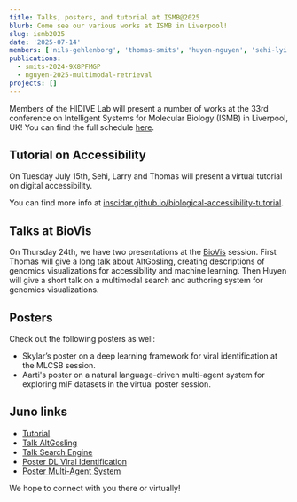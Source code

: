 ```yaml
---
title: Talks, posters, and tutorial at ISMB@2025
blurb: Come see our various works at ISMB in Liverpool!
slug: ismb2025
date: '2025-07-14'
members: ['nils-gehlenborg', 'thomas-smits', 'huyen-nguyen', 'sehi-lyi', 'lawrence-weru', 'aarti-darji', 'eric-moerth', 'skylar-walters', 'andrew-mar',  'david-kouril', 'morgan-turner']
publications:
  - smits-2024-9X8PFMGP
  - nguyen-2025-multimodal-retrieval
projects: []
---
```

Members of the HIDIVE Lab will present a number of works at the 33rd conference on Intelligent Systems for Molecular Biology (ISMB) in Liverpool, UK! You can find the full schedule [here](https://iscb.junolive.co/ISMB/ScientificProgramme/Schedule).

## Tutorial on Accessibility
On Tuesday July 15th, Sehi, Larry and Thomas will present a virtual tutorial on digital accessibility. 

You can find more info at [inscidar.github.io/biological-accessibility-tutorial](https://inscidar.github.io/biological-accessibility-tutorial).


## Talks at BioVis
On Thursday 24th, we have two presentations at the [BioVis](http://biovis.net/2025/program_ismb/) session. First Thomas will give a long talk about AltGosling, creating descriptions of genomics visualizations for accessibility and machine learning. Then Huyen will give a short talk on a multimodal search and authoring system for genomics visualizations.


## Posters
Check out the following posters as well:
- Skylar’s poster on a deep learning framework for viral identification at the MLCSB session.
- Aarti's poster on a natural language-driven multi-agent system for exploring mIF datasets in the virtual poster session.


## Juno links
- [Tutorial](https://iscb.junolive.co/ISMB/live/breakouts/ismbeccb2025_2785)
- [Talk AltGosling](https://iscb.junolive.co/ISMB/live/mainstage/ISMBECCB2025_1999)
- [Talk Search Engine](https://iscb.junolive.co/ISMB/live/mainstage/ismbeccb2025_1877)
- [Poster DL Viral Identification](https://www.iscb.org/cms_addon/conferences/ismbeccb2025/posters.php?track=MLCSB&session=A#search)
- [Poster Multi-Agent System](https://www.iscb.org/cms_addon/conferences/ismbeccb2025/posters.php?track=BioVis&session=E#search)


We hope to connect with you there or virtually!